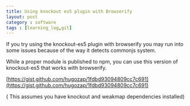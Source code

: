 ```yaml
---
title: Using knockout es5 plugin with Browserify
layout: post
category : software
tags : [learning_log,git]
---
```


If you try using the knockout-es5 plugin with browserify you may run into some issues because of the way it detects commonjs system.

While a proper module is published to npm, you can use this version of knockout-es5 that works with browserify.

[https://gist.github.com/hugozap/1fdbd93094809cc7c691](https://gist.github.com/hugozap/1fdbd93094809cc7c691)

( This assumes you have knockout and weakmap dependencies installed)

